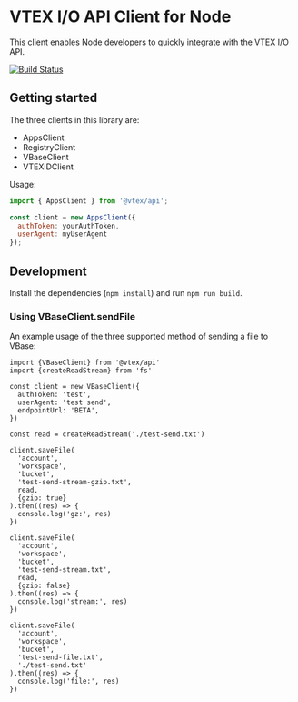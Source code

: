 # VTEX I/O API Client for Node

This client enables Node developers to quickly integrate with the VTEX I/O API.

[![Build Status](https://travis-ci.org/vtex/node-vtex-api.svg?branch=master)](https://travis-ci.org/vtex/node-vtex-api)

## Getting started

The three clients in this library are:

- AppsClient
- RegistryClient
- VBaseClient
- VTEXIDClient

Usage:

```js
import { AppsClient } from '@vtex/api';

const client = new AppsClient({
  authToken: yourAuthToken,
  userAgent: myUserAgent
});
```

## Development

Install the dependencies (`npm install`) and run `npm run build`.


### Using VBaseClient.sendFile

An example usage of the three supported method of sending a file to VBase:

```
import {VBaseClient} from '@vtex/api'
import {createReadStream} from 'fs'

const client = new VBaseClient({
  authToken: 'test',
  userAgent: 'test send',
  endpointUrl: 'BETA',
})

const read = createReadStream('./test-send.txt')

client.saveFile(
  'account',
  'workspace',
  'bucket',
  'test-send-stream-gzip.txt',
  read,
  {gzip: true}
).then((res) => {
  console.log('gz:', res)
})

client.saveFile(
  'account',
  'workspace',
  'bucket',
  'test-send-stream.txt',
  read,
  {gzip: false}
).then((res) => {
  console.log('stream:', res)
})

client.saveFile(
  'account',
  'workspace',
  'bucket',
  'test-send-file.txt',
  './test-send.txt'
).then((res) => {
  console.log('file:', res)
})
```
